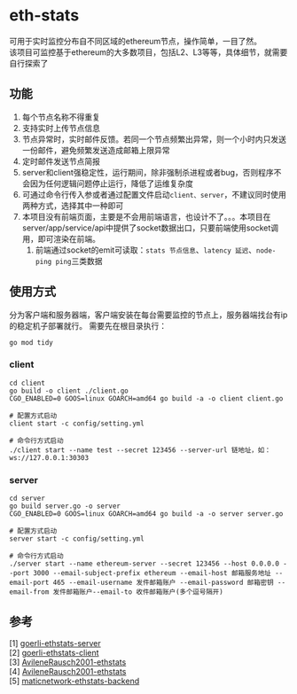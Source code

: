# eth-stats
可用于实时监控分布自不同区域的ethereum节点，操作简单，一目了然。  
该项目可监控基于ethereum的大多数项目，包括L2、L3等等，具体细节，就需要自行探索了

## 功能
1. 每个节点名称不得重复
2. 支持实时上传节点信息
3. 节点异常时，实时邮件反馈。若同一个节点频繁出异常，则一个小时内只发送一份邮件，避免频繁发送造成邮箱上限异常
4. 定时邮件发送节点简报
5. server和client强稳定性，运行期间，除非强制杀进程或者bug，否则程序不会因为任何逻辑问题停止运行，降低了运维复杂度
6. 可通过命令行传入参或者通过配置文件启动`client、server`，不建议同时使用两种方式，选择其中一种即可
7. 本项目没有前端页面，主要是不会用前端语言，也设计不了。。。本项目在server/app/service/api中提供了socket数据出口，只要前端使用socket调用，即可渲染在前端。
   1. 前端通过socket的emit可读取：`stats 节点信息`、`latency 延迟`、`node-ping ping`三类数据

## 使用方式
分为客户端和服务器端，客户端安装在每台需要监控的节点上，服务器端找台有ip的稳定机子部署就行。
需要先在根目录执行：
```shell
go mod tidy
```

### client
```shell
cd client
go build -o client ./client.go 
CGO_ENABLED=0 GOOS=linux GOARCH=amd64 go build -a -o client client.go

# 配置方式启动
client start -c config/setting.yml

# 命令行方式启动
./client start --name test --secret 123456 --server-url 链地址，如：ws://127.0.0.1:30303
```

### server
```shell
cd server
go build server.go -o server
CGO_ENABLED=0 GOOS=linux GOARCH=amd64 go build -a -o server server.go

# 配置方式启动
server start -c config/setting.yml

# 命令行方式启动
./server start --name ethereum-server --secret 123456 --host 0.0.0.0 --port 3000 --email-subject-prefix ethereum --email-host 邮箱服务地址 --email-port 465 --email-username 发件邮箱账户 --email-password 邮箱密钥 --email-from 发件邮箱账户--email-to 收件邮箱账户(多个逗号隔开)
```

## 参考
[1] [goerli-ethstats-server](https://github.com/goerli/ethstats-server)  
[2] [goerli-ethstats-client](https://github.com/goerli/ethstats-client)  
[3] [AvileneRausch2001-ethstats](https://github.com/AvileneRausch2001/ethstats)  
[4] [AvileneRausch2001-ethstats](https://github.com/AvileneRausch2001/ethstats)  
[5] [maticnetwork-ethstats-backend](https://github.com/maticnetwork/ethstats-backend)  


